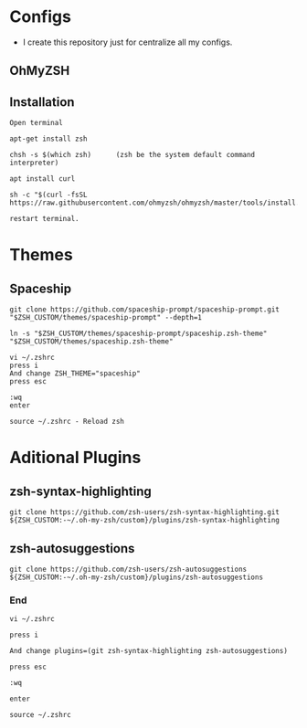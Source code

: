 # Configs

- I create this repository just for centralize all my configs.

## OhMyZSH

## Installation

```
Open terminal
```

```
apt-get install zsh
```

```
chsh -s $(which zsh)      (zsh be the system default command interpreter)
```

```
apt install curl
```

```
sh -c "$(curl -fsSL https://raw.githubusercontent.com/ohmyzsh/ohmyzsh/master/tools/install.sh)"
```

```
restart terminal.
```

# Themes

## Spaceship

```
git clone https://github.com/spaceship-prompt/spaceship-prompt.git "$ZSH_CUSTOM/themes/spaceship-prompt" --depth=1
```

```
ln -s "$ZSH_CUSTOM/themes/spaceship-prompt/spaceship.zsh-theme" "$ZSH_CUSTOM/themes/spaceship.zsh-theme"
```

```
vi ~/.zshrc
press i
And change ZSH_THEME="spaceship"
press esc

:wq
enter
```

```
source ~/.zshrc - Reload zsh
```

# Aditional Plugins

## zsh-syntax-highlighting

```
git clone https://github.com/zsh-users/zsh-syntax-highlighting.git ${ZSH_CUSTOM:-~/.oh-my-zsh/custom}/plugins/zsh-syntax-highlighting
```

## zsh-autosuggestions

```
git clone https://github.com/zsh-users/zsh-autosuggestions ${ZSH_CUSTOM:-~/.oh-my-zsh/custom}/plugins/zsh-autosuggestions
```

### End

```
vi ~/.zshrc

press i

And change plugins=(git zsh-syntax-highlighting zsh-autosuggestions)

press esc

:wq

enter

source ~/.zshrc
```
